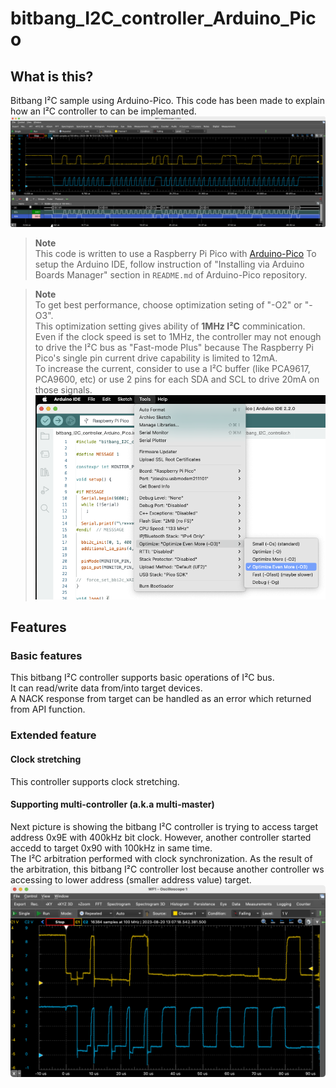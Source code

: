 # bitbang_I2C_controller_Arduino_Pico

## What is this?
Bitbang I²C sample using Arduino-Pico. This code has been made to explain how an I²C controller to can be implemanted.  
![write_and_read.png](https://github.com/teddokano/bitbang_I2C_controller_Arduino_Pico/blob/main/reference/pic/write_and_read.png)

> **Note**  
> This code is written to use a Raspberry Pi Pico with [Arduino-Pico](https://github.com/earlephilhower/arduino-pico)
> To setup the Arduino IDE, follow instruction of "Installing via Arduino Boards Manager" section in `README.md` of Arduino-Pico repository.  

> **Note**  
> To get best performance, choose optimization seting of "-O2" or "-O3".  
> This optimization setting gives ability of **1MHz I²C** comminication.   
> Even if the clock speed is set to 1MHz, the controller may not enough to drive the I²C bus as "Fast-mode Plus" because The Raspberry Pi Pico's single pin current drive capability is limited to 12mA.  
To increase the current, consider to use a I²C buffer (like PCA9617, PCA9600, etc) or use 2 pins for each SDA and SCL to drive 20mA on those signals.  
> ![optimization_setting.png](https://github.com/teddokano/bitbang_I2C_controller_Arduino_Pico/blob/main/reference/pic/optimization_setting.png)

## Features
### Basic features
This bitbang I²C controller supports basic operations of I²C bus.  
It can read/write data from/into target devices.  
A NACK response from target can be handled as an error which returned from API function. 

### Extended feature
#### Clock stretching
This controller supports clock stretching. 

#### Supporting multi-controller (a.k.a multi-master)  
Next picture is showing the bitbang I²C controller is trying to access target address 0x9E with 400kHz bit clock. 
However, another controller started accedd to target 0x90 with 100kHz in same time.  
The I²C arbitration performed with clock synchronization. 
As the result of the arbitration, this bitbang I²C controller lost because another controller ws accessing to lower address (smaller address value) target. 
![multimaster-arbitration.png](https://github.com/teddokano/bitbang_I2C_controller_Arduino_Pico/blob/main/reference/pic/multimaster-arbitration.png)
